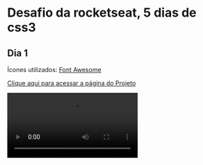 # Desafio da rocketseat, 5 dias de css3

## Dia 1
Ícones utilizados: [Font Awesome](https://fontawesome.com/)

[Clique aqui para acessar a página do Projeto](https://)

![gif](https://github.com/Maarii72/Desafio-Rocketseat-css3/blob/main/dia1.webm)
